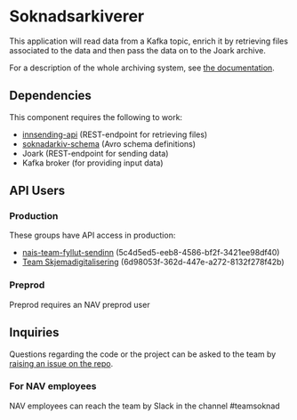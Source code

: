# Soknadsarkiverer
This application will read data from a Kafka topic, enrich it by retrieving files associated to the data and then pass the data on to the Joark archive.

For a description of the whole archiving system, see [the documentation](https://github.com/navikt/archiving-infrastructure/wiki).

## Dependencies
This component requires the following to work:
* [innsending-api](https://github.com/navikt/innsending-api) (REST-endpoint for retrieving files)
* [soknadarkiv-schema](https://github.com/navikt/soknadarkiv-schema) (Avro schema definitions)
* Joark (REST-endpoint for sending data)
* Kafka broker (for providing input data)

## API Users
### Production
These groups have API access in production:
* [nais-team-fyllut-sendinn](https://myaccount.microsoft.com/groups/5c4d5ed5-eeb8-4586-bf2f-3421ee98df40) (5c4d5ed5-eeb8-4586-bf2f-3421ee98df40)
* [Team Skjemadigitalisering](https://myaccount.microsoft.com/groups/6d98053f-362d-447e-a272-8132f278f42b) (6d98053f-362d-447e-a272-8132f278f42b)

### Preprod
Preprod requires an NAV preprod user

## Inquiries
Questions regarding the code or the project can be asked to the team by [raising an issue on the repo](https://github.com/navikt/soknadsarkiverer/issues).

### For NAV employees
NAV employees can reach the team by Slack in the channel #teamsoknad
